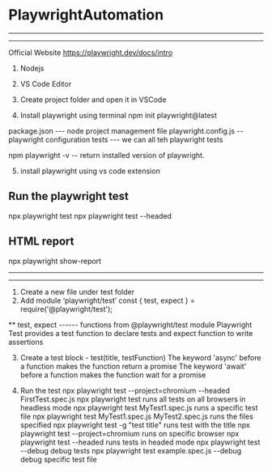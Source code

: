 # PlaywrightAutomation

-----------------------------------------------------------------------------------------
<!-- Playwright installation -->
-----------------------------------------------------------------------------------------
Official Website   https://playwright.dev/docs/intro

1) Nodejs
2) VS Code Editor
3) Create project folder  and  open it in VSCode

4) Install playwright  using terminal
  npm init playwright@latest

  package.json  --- node project management file
  playwright.config.js  -- playwright configuration
  tests --- we can all teh playwright tests

  npm playwright -v   -- return installed version of playwright.

5) install playwright using vs code extension

Run the playwright test
-----------
npx playwright test
npx playwright test --headed

HTML report
-------------
npx playwright show-report

<!-- END -->

-------------------------------------------------------------------------------------------
<!-- How To Create and Run Tests -->
--------------------------------------------------------------------------------------------
1) Create a new file under test folder
2) Add module ‘playwright/test’
    const { test, expect } = require('@playwright/test');
    
 ** test, expect  ------ functions from @playwright/test module
Playwright Test provides a test function to declare tests and expect function to write assertions

3) Create a test block - test(title, testFunction)
 The keyword 'async' before a function makes the function return a promise
The keyword 'await' before a function makes the function wait for a promise

4) Run the test
npx playwright test --project=chromium --headed  FirstTest.spec.js
npx playwright test                 runs all tests on all browsers in headless mode
npx playwright test  MyTest1.spec.js            runs a specific test file
npx playwright test  MyTest1.spec.js  MyTest2.spec.js           runs the files specified
npx playwright test -g "test title"             runs test with the title
npx playwright test --project=chromium      runs on specific browser
npx playwright test --headed         runs tests in headed mode
npx playwright test --debug         debug tests
npx playwright test example.spec.js --debug           debug specific test file

<!-- END -->
